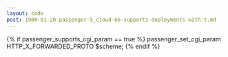 ```yaml
---
layout: code
post: 1900-01-20-passenger-5_cloud-66-supports-deployments-with-t.md
---
```



{% if passenger_supports_cgi_param == true %}
passenger_set_cgi_param     HTTP_X_FORWARDED_PROTO $scheme;
{% endif %}
